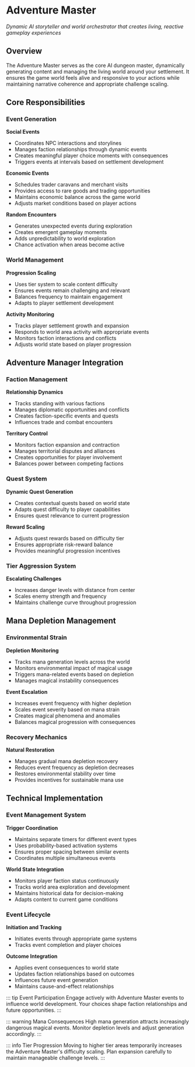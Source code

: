 # Adventure Master

*Dynamic AI storyteller and world orchestrator that creates living, reactive gameplay experiences*

## Overview

The Adventure Master serves as the core AI dungeon master, dynamically generating
content and managing the living world around your settlement. It ensures the game world feels
alive and responsive to your actions while maintaining narrative coherence and appropriate challenge scaling.

## Core Responsibilities

### Event Generation
**Social Events**
- Coordinates NPC interactions and storylines
- Manages faction relationships through dynamic events
- Creates meaningful player choice moments with consequences
- Triggers events at intervals based on settlement development

**Economic Events**
- Schedules trader caravans and merchant visits
- Provides access to rare goods and trading opportunities
- Maintains economic balance across the game world
- Adjusts market conditions based on player actions

**Random Encounters**
- Generates unexpected events during exploration
- Creates emergent gameplay moments
- Adds unpredictability to world exploration
- Chance activation when areas become active

### World Management

**Progression Scaling**
- Uses tier system to scale content difficulty
- Ensures events remain challenging and relevant
- Balances frequency to maintain engagement
- Adapts to player settlement development

**Activity Monitoring**
- Tracks player settlement growth and expansion
- Responds to world area activity with appropriate events
- Monitors faction interactions and conflicts
- Adjusts world state based on player progression

## Adventure Manager Integration

### Faction Management
**Relationship Dynamics**
- Tracks standing with various factions
- Manages diplomatic opportunities and conflicts
- Creates faction-specific events and quests
- Influences trade and combat encounters

**Territory Control**
- Monitors faction expansion and contraction
- Manages territorial disputes and alliances
- Creates opportunities for player involvement
- Balances power between competing factions

### Quest System
**Dynamic Quest Generation**
- Creates contextual quests based on world state
- Adapts quest difficulty to player capabilities
- Ensures quest relevance to current progression

**Reward Scaling**
- Adjusts quest rewards based on difficulty tier
- Ensures appropriate risk-reward balance
- Provides meaningful progression incentives

### Tier Aggression System
**Escalating Challenges**
- Increases danger levels with distance from center
- Scales enemy strength and frequency
- Maintains challenge curve throughout progression

## Mana Depletion Management

### Environmental Strain
**Depletion Monitoring**
- Tracks mana generation levels across the world
- Monitors environmental impact of magical usage
- Triggers mana-related events based on depletion
- Manages magical instability consequences

**Event Escalation**
- Increases event frequency with higher depletion
- Scales event severity based on mana strain
- Creates magical phenomena and anomalies
- Balances magical progression with consequences

### Recovery Mechanics
**Natural Restoration**
- Manages gradual mana depletion recovery
- Reduces event frequency as depletion decreases
- Restores environmental stability over time
- Provides incentives for sustainable mana use

## Technical Implementation

### Event Management System
**Trigger Coordination**
- Maintains separate timers for different event types
- Uses probability-based activation systems
- Ensures proper spacing between similar events
- Coordinates multiple simultaneous events

**World State Integration**
- Monitors player faction status continuously
- Tracks world area exploration and development
- Maintains historical data for decision-making
- Adapts content to current game conditions

### Event Lifecycle
**Initiation and Tracking**
- Initiates events through appropriate game systems
- Tracks event completion and player choices

**Outcome Integration**
- Applies event consequences to world state
- Updates faction relationships based on outcomes
- Influences future event generation
- Maintains cause-and-effect relationships


::: tip Event Participation
Engage actively with Adventure Master events to influence world development. Your choices shape 
faction relationships and future opportunities.
:::

::: warning Mana Consequences
High mana generation attracts increasingly dangerous magical events. Monitor depletion levels
and adjust generation accordingly.
:::

::: info Tier Progression
Moving to higher tier areas temporarily increases the Adventure Master's difficulty scaling. 
Plan expansion carefully to maintain manageable challenge levels.
:::